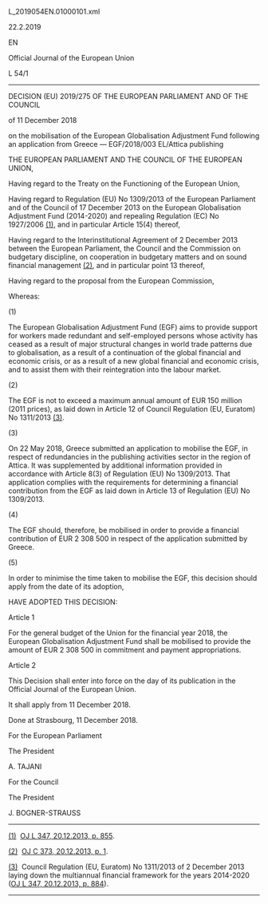   L\_2019054EN.01000101.xml

  

22.2.2019   

EN

Official Journal of the European Union

L 54/1

* * *

DECISION (EU) 2019/275 OF THE EUROPEAN PARLIAMENT AND OF THE COUNCIL

of 11 December 2018

on the mobilisation of the European Globalisation Adjustment Fund following an application from Greece — EGF/2018/003 EL/Attica publishing

THE EUROPEAN PARLIAMENT AND THE COUNCIL OF THE EUROPEAN UNION,

Having regard to the Treaty on the Functioning of the European Union,

Having regard to Regulation (EU) No 1309/2013 of the European Parliament and of the Council of 17 December 2013 on the European Globalisation Adjustment Fund (2014-2020) and repealing Regulation (EC) No 1927/2006 [(1)](#ntr1-L_2019054EN.01000101-E0001), and in particular Article 15(4) thereof,

Having regard to the Interinstitutional Agreement of 2 December 2013 between the European Parliament, the Council and the Commission on budgetary discipline, on cooperation in budgetary matters and on sound financial management [(2)](#ntr2-L_2019054EN.01000101-E0002), and in particular point 13 thereof,

Having regard to the proposal from the European Commission,

Whereas:

  

(1)

The European Globalisation Adjustment Fund (EGF) aims to provide support for workers made redundant and self-employed persons whose activity has ceased as a result of major structural changes in world trade patterns due to globalisation, as a result of a continuation of the global financial and economic crisis, or as a result of a new global financial and economic crisis, and to assist them with their reintegration into the labour market.

  

(2)

The EGF is not to exceed a maximum annual amount of EUR 150 million (2011 prices), as laid down in Article 12 of Council Regulation (EU, Euratom) No 1311/2013 [(3)](#ntr3-L_2019054EN.01000101-E0003).

  

(3)

On 22 May 2018, Greece submitted an application to mobilise the EGF, in respect of redundancies in the publishing activities sector in the region of Attica. It was supplemented by additional information provided in accordance with Article 8(3) of Regulation (EU) No 1309/2013. That application complies with the requirements for determining a financial contribution from the EGF as laid down in Article 13 of Regulation (EU) No 1309/2013.

  

(4)

The EGF should, therefore, be mobilised in order to provide a financial contribution of EUR 2 308 500 in respect of the application submitted by Greece.

  

(5)

In order to minimise the time taken to mobilise the EGF, this decision should apply from the date of its adoption,

HAVE ADOPTED THIS DECISION:

Article 1

For the general budget of the Union for the financial year 2018, the European Globalisation Adjustment Fund shall be mobilised to provide the amount of EUR 2 308 500 in commitment and payment appropriations.

Article 2

This Decision shall enter into force on the day of its publication in the Official Journal of the European Union.

It shall apply from 11 December 2018.

Done at Strasbourg, 11 December 2018.

For the European Parliament

The President

A. TAJANI

For the Council

The President

J. BOGNER-STRAUSS

* * *

[(1)](#ntc1-L_2019054EN.01000101-E0001)  [OJ L 347, 20.12.2013, p. 855](./../../../../legal-content/EN/AUTO/?uri=OJ:L:2013:347:TOC).

[(2)](#ntc2-L_2019054EN.01000101-E0002)  [OJ C 373, 20.12.2013, p. 1](./../../../../legal-content/EN/AUTO/?uri=OJ:C:2013:373:TOC).

[(3)](#ntc3-L_2019054EN.01000101-E0003)  Council Regulation (EU, Euratom) No 1311/2013 of 2 December 2013 laying down the multiannual financial framework for the years 2014-2020 ([OJ L 347, 20.12.2013, p. 884](./../../../../legal-content/EN/AUTO/?uri=OJ:L:2013:347:TOC)).

* * *